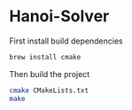 # Hanoi-Solver

First install build dependencies

```sh
brew install cmake
```

Then build the project

```sh
cmake CMakeLists.txt
make
```
